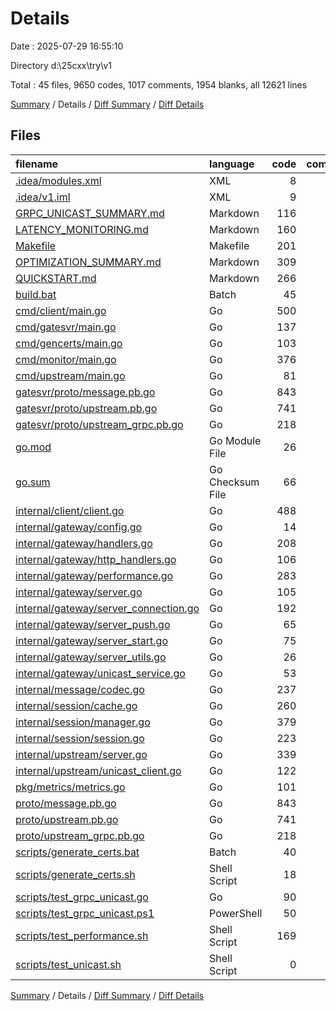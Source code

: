 # Details

Date : 2025-07-29 16:55:10

Directory d:\\25cxx\\try\\v1

Total : 45 files,  9650 codes, 1017 comments, 1954 blanks, all 12621 lines

[Summary](results.md) / Details / [Diff Summary](diff.md) / [Diff Details](diff-details.md)

## Files
| filename | language | code | comment | blank | total |
| :--- | :--- | ---: | ---: | ---: | ---: |
| [.idea/modules.xml](/.idea/modules.xml) | XML | 8 | 0 | 0 | 8 |
| [.idea/v1.iml](/.idea/v1.iml) | XML | 9 | 0 | 0 | 9 |
| [GRPC\_UNICAST\_SUMMARY.md](/GRPC_UNICAST_SUMMARY.md) | Markdown | 116 | 0 | 38 | 154 |
| [LATENCY\_MONITORING.md](/LATENCY_MONITORING.md) | Markdown | 160 | 0 | 46 | 206 |
| [Makefile](/Makefile) | Makefile | 201 | 35 | 35 | 271 |
| [OPTIMIZATION\_SUMMARY.md](/OPTIMIZATION_SUMMARY.md) | Markdown | 309 | 0 | 80 | 389 |
| [QUICKSTART.md](/QUICKSTART.md) | Markdown | 266 | 0 | 75 | 341 |
| [build.bat](/build.bat) | Batch | 45 | 0 | 8 | 53 |
| [cmd/client/main.go](/cmd/client/main.go) | Go | 500 | 37 | 93 | 630 |
| [cmd/gatesvr/main.go](/cmd/gatesvr/main.go) | Go | 137 | 17 | 27 | 181 |
| [cmd/gencerts/main.go](/cmd/gencerts/main.go) | Go | 103 | 8 | 19 | 130 |
| [cmd/monitor/main.go](/cmd/monitor/main.go) | Go | 376 | 9 | 67 | 452 |
| [cmd/upstream/main.go](/cmd/upstream/main.go) | Go | 81 | 11 | 20 | 112 |
| [gatesvr/proto/message.pb.go](/gatesvr/proto/message.pb.go) | Go | 843 | 40 | 136 | 1,019 |
| [gatesvr/proto/upstream.pb.go](/gatesvr/proto/upstream.pb.go) | Go | 741 | 27 | 110 | 878 |
| [gatesvr/proto/upstream\_grpc.pb.go](/gatesvr/proto/upstream_grpc.pb.go) | Go | 218 | 66 | 32 | 316 |
| [go.mod](/go.mod) | Go Module File | 26 | 0 | 5 | 31 |
| [go.sum](/go.sum) | Go Checksum File | 66 | 0 | 1 | 67 |
| [internal/client/client.go](/internal/client/client.go) | Go | 488 | 78 | 120 | 686 |
| [internal/gateway/config.go](/internal/gateway/config.go) | Go | 14 | 5 | 5 | 24 |
| [internal/gateway/handlers.go](/internal/gateway/handlers.go) | Go | 208 | 34 | 43 | 285 |
| [internal/gateway/http\_handlers.go](/internal/gateway/http_handlers.go) | Go | 106 | 13 | 20 | 139 |
| [internal/gateway/performance.go](/internal/gateway/performance.go) | Go | 283 | 38 | 58 | 379 |
| [internal/gateway/server.go](/internal/gateway/server.go) | Go | 105 | 24 | 36 | 165 |
| [internal/gateway/server\_connection.go](/internal/gateway/server_connection.go) | Go | 192 | 35 | 43 | 270 |
| [internal/gateway/server\_push.go](/internal/gateway/server_push.go) | Go | 65 | 23 | 16 | 104 |
| [internal/gateway/server\_start.go](/internal/gateway/server_start.go) | Go | 75 | 11 | 23 | 109 |
| [internal/gateway/server\_utils.go](/internal/gateway/server_utils.go) | Go | 26 | 6 | 9 | 41 |
| [internal/gateway/unicast\_service.go](/internal/gateway/unicast_service.go) | Go | 53 | 5 | 14 | 72 |
| [internal/message/codec.go](/internal/message/codec.go) | Go | 237 | 44 | 60 | 341 |
| [internal/session/cache.go](/internal/session/cache.go) | Go | 260 | 40 | 62 | 362 |
| [internal/session/manager.go](/internal/session/manager.go) | Go | 379 | 82 | 95 | 556 |
| [internal/session/session.go](/internal/session/session.go) | Go | 223 | 58 | 69 | 350 |
| [internal/upstream/server.go](/internal/upstream/server.go) | Go | 339 | 48 | 81 | 468 |
| [internal/upstream/unicast\_client.go](/internal/upstream/unicast_client.go) | Go | 122 | 14 | 30 | 166 |
| [pkg/metrics/metrics.go](/pkg/metrics/metrics.go) | Go | 101 | 26 | 27 | 154 |
| [proto/message.pb.go](/proto/message.pb.go) | Go | 843 | 40 | 136 | 1,019 |
| [proto/upstream.pb.go](/proto/upstream.pb.go) | Go | 741 | 27 | 110 | 878 |
| [proto/upstream\_grpc.pb.go](/proto/upstream_grpc.pb.go) | Go | 218 | 66 | 32 | 316 |
| [scripts/generate\_certs.bat](/scripts/generate_certs.bat) | Batch | 40 | 7 | 9 | 56 |
| [scripts/generate\_certs.sh](/scripts/generate_certs.sh) | Shell Script | 18 | 7 | 9 | 34 |
| [scripts/test\_grpc\_unicast.go](/scripts/test_grpc_unicast.go) | Go | 90 | 5 | 13 | 108 |
| [scripts/test\_grpc\_unicast.ps1](/scripts/test_grpc_unicast.ps1) | PowerShell | 50 | 7 | 8 | 65 |
| [scripts/test\_performance.sh](/scripts/test_performance.sh) | Shell Script | 169 | 24 | 33 | 226 |
| [scripts/test\_unicast.sh](/scripts/test_unicast.sh) | Shell Script | 0 | 0 | 1 | 1 |

[Summary](results.md) / Details / [Diff Summary](diff.md) / [Diff Details](diff-details.md)